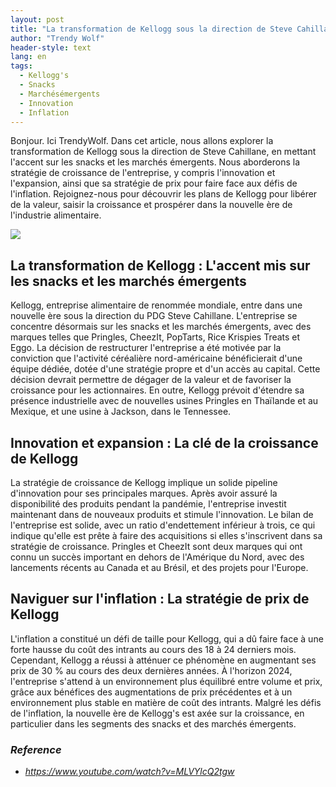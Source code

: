 ```yaml
---
layout: post
title: "La transformation de Kellogg sous la direction de Steve Cahillane, libérer de la valeur, saisir la croissance et prospérer dans la nouvelle ère de l'industrie alimentaire"
author: "Trendy Wolf"
header-style: text
lang: en
tags:
  - Kellogg's
  - Snacks
  - Marchésémergents
  - Innovation
  - Inflation
---
```


Bonjour. Ici TrendyWolf. Dans cet article, nous allons explorer la transformation de Kellogg sous la direction de Steve Cahillane, en mettant l'accent sur les snacks et les marchés émergents. Nous aborderons la stratégie de croissance de l'entreprise, y compris l'innovation et l'expansion, ainsi que sa stratégie de prix pour faire face aux défis de l'inflation. Rejoignez-nous pour découvrir les plans de Kellogg pour libérer de la valeur, saisir la croissance et prospérer dans la nouvelle ère de l'industrie alimentaire.

<img
    src="https://i.ytimg.com/vi/MLVYlcQ2tgw/hqdefault.jpg"
/>


## La transformation de Kellogg : L'accent mis sur les snacks et les marchés émergents
Kellogg, entreprise alimentaire de renommée mondiale, entre dans une nouvelle ère sous la direction du PDG Steve Cahillane. L'entreprise se concentre désormais sur les snacks et les marchés émergents, avec des marques telles que Pringles, CheezIt, PopTarts, Rice Krispies Treats et Eggo. La décision de restructurer l'entreprise a été motivée par la conviction que l'activité céréalière nord-américaine bénéficierait d'une équipe dédiée, dotée d'une stratégie propre et d'un accès au capital. Cette décision devrait permettre de dégager de la valeur et de favoriser la croissance pour les actionnaires. En outre, Kellogg prévoit d'étendre sa présence industrielle avec de nouvelles usines Pringles en Thaïlande et au Mexique, et une usine à Jackson, dans le Tennessee.

## Innovation et expansion : La clé de la croissance de Kellogg
La stratégie de croissance de Kellogg implique un solide pipeline d'innovation pour ses principales marques. Après avoir assuré la disponibilité des produits pendant la pandémie, l'entreprise investit maintenant dans de nouveaux produits et stimule l'innovation. Le bilan de l'entreprise est solide, avec un ratio d'endettement inférieur à trois, ce qui indique qu'elle est prête à faire des acquisitions si elles s'inscrivent dans sa stratégie de croissance. Pringles et CheezIt sont deux marques qui ont connu un succès important en dehors de l'Amérique du Nord, avec des lancements récents au Canada et au Brésil, et des projets pour l'Europe.

## Naviguer sur l'inflation : La stratégie de prix de Kellogg
L'inflation a constitué un défi de taille pour Kellogg, qui a dû faire face à une forte hausse du coût des intrants au cours des 18 à 24 derniers mois. Cependant, Kellogg a réussi à atténuer ce phénomène en augmentant ses prix de 30 % au cours des deux dernières années. À l'horizon 2024, l'entreprise s'attend à un environnement plus équilibré entre volume et prix, grâce aux bénéfices des augmentations de prix précédentes et à un environnement plus stable en matière de coût des intrants. Malgré les défis de l'inflation, la nouvelle ère de Kellogg's est axée sur la croissance, en particulier dans les segments des snacks et des marchés émergents.


### _Reference_
- _https://www.youtube.com/watch?v=MLVYlcQ2tgw_

